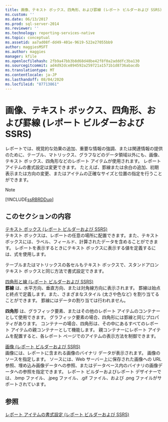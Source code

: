 ```yaml
---
title: 画像、テキスト ボックス、四角形、および罫線 (レポート ビルダーおよび SSRS) | Microsoft Docs
ms.custom: ''
ms.date: 06/13/2017
ms.prod: sql-server-2014
ms.reviewer: ''
ms.technology: reporting-services-native
ms.topic: conceptual
ms.assetid: aa7ad08f-dd49-401e-9619-522e27055bb9
author: maggiesMSFT
ms.author: maggies
manager: kfile
ms.openlocfilehash: 2fb9a47bb3b8d68d48be42f8f0a2adddfc3ba130
ms.sourcegitcommit: ad4d92dce894592a259721a1571b1d8736abacdb
ms.translationtype: MT
ms.contentlocale: ja-JP
ms.lasthandoff: 08/04/2020
ms.locfileid: "87713861"
---
```

# <a name="images-text-boxes-rectangles-and-lines-report-builder-and-ssrs"></a>画像、テキスト ボックス、四角形、および罫線 (レポート ビルダーおよび SSRS)
  レポートでは、視覚的な効果の追加、重要な情報の強調、または関連情報の提供のために、テーブル、マトリックス、グラフなどのデータ領域以外にも、画像、テキスト ボックス、四角形などのレポート アイテムが使用されます。 レポート アイテムの書式設定は変更できます。 たとえば、罫線または余白の追加、初期表示または方向の変更、またはアイテムの正確なサイズと位置の指定を行うことができます。  
  
> [!NOTE]  
>  [!INCLUDE[ssRBRDDup](../../includes/ssrbrddup-md.md)]  
  
## <a name="in-this-section"></a>このセクションの内容  
 [テキスト ボックス (レポート ビルダーおよび SSRS)](text-boxes-report-builder-and-ssrs.md)  
 テキスト ボックスは、レポートの任意の場所に配置できます。また、テキスト ボックスには、ラベル、フィールド、計算されたデータを含めることができます。 レポートを表示するときにテキスト ボックスに表示する値を定義するには、式を使用します。  
  
 テーブルまたはマトリックスの各セルもテキスト ボックスで、スタンドアロン テキスト ボックスと同じ方法で書式設定できます。  
  
 [四角形と線 &#40;レポート ビルダーおよび SSRS&#41;](rectangles-and-lines-report-builder-and-ssrs.md)  
 **罫線** は、水平方向、垂直方向、または対角線方向に表示されます。 罫線は始点と終点で定義します。また、さまざまなスタイル (太さや色など) を割り当てることができます。 罫線にはデータの割り当ては行われません。  
  
 **四角形** は、グラフィック要素、またはその他のレポート アイテムのコンテナーとして使用できます。 グラフィック要素の場合、四角形には罫線と同じプロパティがあります。 コンテナーの場合、四角形は、その中にあるすべてのレポート アイテムの親コンテナーとして機能します。 親コンテナーにレポート アイテムを配置すると、各レポート ページでのアイテムの表示方法を制御できます。  
  
 [画像 (レポート ビルダーおよび SSRS)](images-report-builder-and-ssrs.md)  
 画像には、レポートに含まれる画像のバイナリ データが表示されます。 画像のソースを指定します。 ソースには、Web サーバー上に保存された画像への URL 参照、埋め込み画像データへの参照、またはデータベース内のバイナリの画像データへの参照を指定できます。 レポート ビルダーおよびレポート デザイナーでは、.bmp ファイル、.jpeg ファイル、.gif ファイル、および .png ファイルがサポートされています。  
  
## <a name="see-also"></a>参照  
 [レポート アイテムの書式設定 &#40;レポート ビルダーおよび SSRS&#41;](formatting-report-items-report-builder-and-ssrs.md)  
  
  
